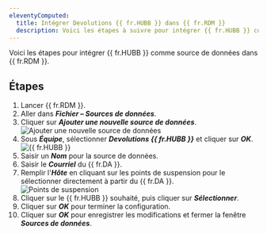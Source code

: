 ```yaml
---
eleventyComputed:
  title: Intégrer Devolutions {{ fr.HUBB }} dans {{ fr.RDM }}
  description: Voici les étapes à suivre pour intégrer {{ fr.HUBB }} comme source de données dans {{ fr.RDM }}
---
```

Voici les étapes pour intégrer {{ fr.HUBB }} comme source de données dans {{ fr.RDM }}.
## Étapes
1. Lancer {{ fr.RDM }}.
1. Aller dans ***Fichier – Sources de données***.
1. Cliquer sur ***Ajouter une nouvelle source de données***.  
![Ajouter une nouvelle source de données](https://webdevolutions.azureedge.net/docs/fr/kb/KB0001.png)
1. Sous ***Équipe***, sélectionner ***Devolutions {{ fr.HUBB }}*** et cliquer sur ***OK***.  
![{{ fr.HUBB }}](https://webdevolutions.azureedge.net/docs/fr/kb/KB0002.png)
1. Saisir un ***Nom*** pour la source de données.
1. Saisir le ***Courriel*** du {{ fr.DA }}.
1. Remplir l'***Hôte*** en cliquant sur les points de suspension pour le sélectionner directement à partir du {{ fr.DA }}.  
![Points de suspension](https://webdevolutions.azureedge.net/docs/fr/kb/KB0003.png)
1. Cliquer sur le {{ fr.HUBB }} souhaité, puis cliquer sur ***Sélectionner***.
1. Cliquer sur ***OK*** pour terminer la configuration.
1. Cliquer sur ***OK*** pour enregistrer les modifications et fermer la fenêtre ***Sources de données***.
